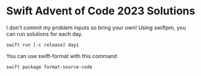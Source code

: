 # Swift Advent of Code 2023 Solutions

I don't commit my problem inputs so bring your own! Using swiftpm, you can run solutions for each day.
```
swift run [-c release] day1
```

You can use swift-format with this command
```
swift package format-source-code
```
